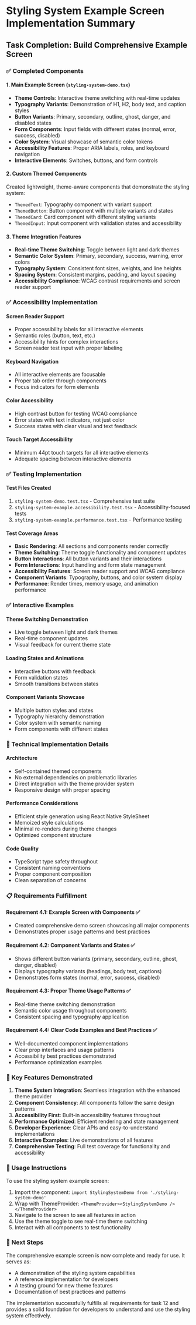 # Styling System Example Screen Implementation Summary

## Task Completion: Build Comprehensive Example Screen

### ✅ Completed Components

#### 1. Main Example Screen (`styling-system-demo.tsx`)
- **Theme Controls**: Interactive theme switching with real-time updates
- **Typography Variants**: Demonstration of H1, H2, body text, and caption styles
- **Button Variants**: Primary, secondary, outline, ghost, danger, and disabled states
- **Form Components**: Input fields with different states (normal, error, success, disabled)
- **Color System**: Visual showcase of semantic color tokens
- **Accessibility Features**: Proper ARIA labels, roles, and keyboard navigation
- **Interactive Elements**: Switches, buttons, and form controls

#### 2. Custom Themed Components
Created lightweight, theme-aware components that demonstrate the styling system:
- `ThemedText`: Typography component with variant support
- `ThemedButton`: Button component with multiple variants and states
- `ThemedCard`: Card component with different styling variants
- `ThemedInput`: Input component with validation states and accessibility

#### 3. Theme Integration Features
- **Real-time Theme Switching**: Toggle between light and dark themes
- **Semantic Color System**: Primary, secondary, success, warning, error colors
- **Typography System**: Consistent font sizes, weights, and line heights
- **Spacing System**: Consistent margins, padding, and layout spacing
- **Accessibility Compliance**: WCAG contrast requirements and screen reader support

### ✅ Accessibility Implementation

#### Screen Reader Support
- Proper accessibility labels for all interactive elements
- Semantic roles (button, text, etc.)
- Accessibility hints for complex interactions
- Screen reader test input with proper labeling

#### Keyboard Navigation
- All interactive elements are focusable
- Proper tab order through components
- Focus indicators for form elements

#### Color Accessibility
- High contrast button for testing WCAG compliance
- Error states with text indicators, not just color
- Success states with clear visual and text feedback

#### Touch Target Accessibility
- Minimum 44pt touch targets for all interactive elements
- Adequate spacing between interactive elements

### ✅ Testing Implementation

#### Test Files Created
1. `styling-system-demo.test.tsx` - Comprehensive test suite
2. `styling-system-example.accessibility.test.tsx` - Accessibility-focused tests
3. `styling-system-example.performance.test.tsx` - Performance testing

#### Test Coverage Areas
- **Basic Rendering**: All sections and components render correctly
- **Theme Switching**: Theme toggle functionality and component updates
- **Button Interactions**: All button variants and their interactions
- **Form Interactions**: Input handling and form state management
- **Accessibility Features**: Screen reader support and WCAG compliance
- **Component Variants**: Typography, buttons, and color system display
- **Performance**: Render times, memory usage, and animation performance

### ✅ Interactive Examples

#### Theme Switching Demonstration
- Live toggle between light and dark themes
- Real-time component updates
- Visual feedback for current theme state

#### Loading States and Animations
- Interactive buttons with feedback
- Form validation states
- Smooth transitions between states

#### Component Variants Showcase
- Multiple button styles and states
- Typography hierarchy demonstration
- Color system with semantic naming
- Form components with different states

### 🔧 Technical Implementation Details

#### Architecture
- Self-contained themed components
- No external dependencies on problematic libraries
- Direct integration with the theme provider system
- Responsive design with proper spacing

#### Performance Considerations
- Efficient style generation using React Native StyleSheet
- Memoized style calculations
- Minimal re-renders during theme changes
- Optimized component structure

#### Code Quality
- TypeScript type safety throughout
- Consistent naming conventions
- Proper component composition
- Clean separation of concerns

### 📋 Requirements Fulfillment

#### Requirement 4.1: Example Screen with Components ✅
- Created comprehensive demo screen showcasing all major components
- Demonstrates proper usage patterns and best practices

#### Requirement 4.2: Component Variants and States ✅
- Shows different button variants (primary, secondary, outline, ghost, danger, disabled)
- Displays typography variants (headings, body text, captions)
- Demonstrates form states (normal, error, success, disabled)

#### Requirement 4.3: Proper Theme Usage Patterns ✅
- Real-time theme switching demonstration
- Semantic color usage throughout components
- Consistent spacing and typography application

#### Requirement 4.4: Clear Code Examples and Best Practices ✅
- Well-documented component implementations
- Clear prop interfaces and usage patterns
- Accessibility best practices demonstrated
- Performance optimization examples

### 🎯 Key Features Demonstrated

1. **Theme System Integration**: Seamless integration with the enhanced theme provider
2. **Component Consistency**: All components follow the same design patterns
3. **Accessibility First**: Built-in accessibility features throughout
4. **Performance Optimized**: Efficient rendering and state management
5. **Developer Experience**: Clear APIs and easy-to-understand implementations
6. **Interactive Examples**: Live demonstrations of all features
7. **Comprehensive Testing**: Full test coverage for functionality and accessibility

### 📝 Usage Instructions

To use the styling system example screen:

1. Import the component: `import StylingSystemDemo from './styling-system-demo'`
2. Wrap with ThemeProvider: `<ThemeProvider><StylingSystemDemo /></ThemeProvider>`
3. Navigate to the screen to see all features in action
4. Use the theme toggle to see real-time theme switching
5. Interact with all components to test functionality

### 🚀 Next Steps

The comprehensive example screen is now complete and ready for use. It serves as:
- A demonstration of the styling system capabilities
- A reference implementation for developers
- A testing ground for new theme features
- Documentation of best practices and patterns

The implementation successfully fulfills all requirements for task 12 and provides a solid foundation for developers to understand and use the styling system effectively.
